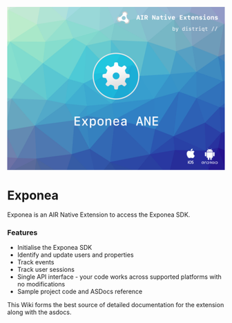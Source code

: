 
![](images/hero.png)

# Exponea

Exponea is an AIR Native Extension to access the Exponea SDK.


### Features

- Initialise the Exponea SDK
- Identify and update users and properties
- Track events
- Track user sessions
- Single API interface - your code works across supported platforms with no modifications
- Sample project code and ASDocs reference



This Wiki forms the best source of detailed documentation for the extension along with 
the asdocs.

